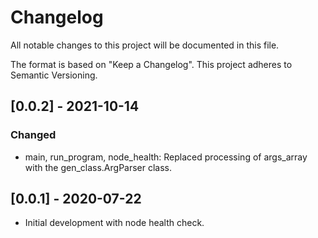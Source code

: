 # Changelog
All notable changes to this project will be documented in this file.

The format is based on "Keep a Changelog".  This project adheres to Semantic Versioning.


## [0.0.2] - 2021-10-14
### Changed
- main, run_program, node_health: Replaced processing of args_array with the gen_class.ArgParser class.


## [0.0.1] - 2020-07-22
- Initial development with node health check.

